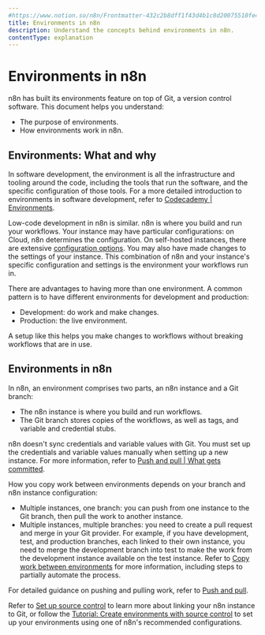 ```yaml
---
#https://www.notion.so/n8n/Frontmatter-432c2b8dff1f43d4b1c8d20075510fe4
title: Environments in n8n
description: Understand the concepts behind environments in n8n.
contentType: explanation
---
```


# Environments in n8n

n8n has built its environments feature on top of Git, a version control software. This document helps you understand:

* The purpose of environments.
* How environments work in n8n.

## Environments: What and why

In software development, the environment is all the infrastructure and tooling around the code, including the tools that run the software, and the specific configuration of those tools. For a more detailed introduction to environments in software development, refer to [Codecademy | Environments](https://www.codecademy.com/article/environments).

Low-code development in n8n is similar. n8n is where you build and run your workflows. Your instance may have particular configurations: on Cloud, n8n determines the configuration. On self-hosted instances, there are extensive [configuration options](/hosting/configuration/configuration-methods.md). You may also have made changes to the settings of your instance. This combination of n8n and your instance's specific configuration and settings is the environment your workflows run in.

There are advantages to having more than one environment. A common pattern is to have different environments for development and production:

* Development: do work and make changes.
* Production: the live environment.

A setup like this helps you make changes to workflows without breaking workflows that are in use.

## Environments in n8n

In n8n, an environment comprises two parts, an n8n instance and a Git branch:

* The n8n instance is where you build and run workflows.
* The Git branch stores copies of the workflows, as well as tags, and variable and credential stubs.

n8n doesn't sync credentials and variable values with Git. You must set up the credentials and variable values manually when setting up a new instance. For more information, refer to [Push and pull | What gets committed](/source-control-environments/using/push-pull.md#what-gets-committed).

How you copy work between environments depends on your branch and n8n instance configuration:

* Multiple instances, one branch: you can push from one instance to the Git branch, then pull the work to another instance.
* Multiple instances, multiple branches: you need to create a pull request and merge in your Git provider. For example, if you have development, test, and production branches, each linked to their own instance, you need to merge the development branch into test to make the work from the development instance available on the test instance. Refer to [Copy work between environments](/source-control-environments/using/copy-work.md) for more information, including steps to partially automate the process.

For detailed guidance on pushing and pulling work, refer to [Push and pull](/source-control-environments/using/push-pull.md).

Refer to [Set up source control](/source-control-environments/setup.md) to learn more about linking your n8n instance to Git, or follow the [Tutorial: Create environments with source control](/source-control-environments/create-environments.md) to set up your environments using one of n8n's recommended configurations.
